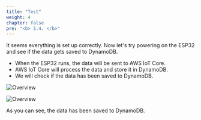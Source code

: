```yaml
---
title: "Test"
weight: 4
chapter: false
pre: "<b> 3.4. </b>"
---
```


It seems everything is set up correctly. Now let's try powering on the ESP32 and see if the data gets saved to DynamoDB.

- When the ESP32 runs, the data will be sent to AWS IoT Core.
- AWS IoT Core will process the data and store it in DynamoDB.
- We will check if the data has been saved to DynamoDB.

![Overview](/images/46.png)

![Overview](/images/47.png)

As you can see, the data has been saved to DynamoDB.
